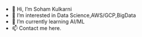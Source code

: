 - 👋 Hi, I’m Soham Kulkarni
- 👀 I’m interested in Data Science,AWS/GCP,BigData
- 🌱 I’m currently learning AI/ML
- 📫 Contact me here.

<!---
skk2106/skk2106 is a ✨ special ✨ repository because its `README.md` (this file) appears on your GitHub profile.
You can click the Preview link to take a look at your changes.
--->

